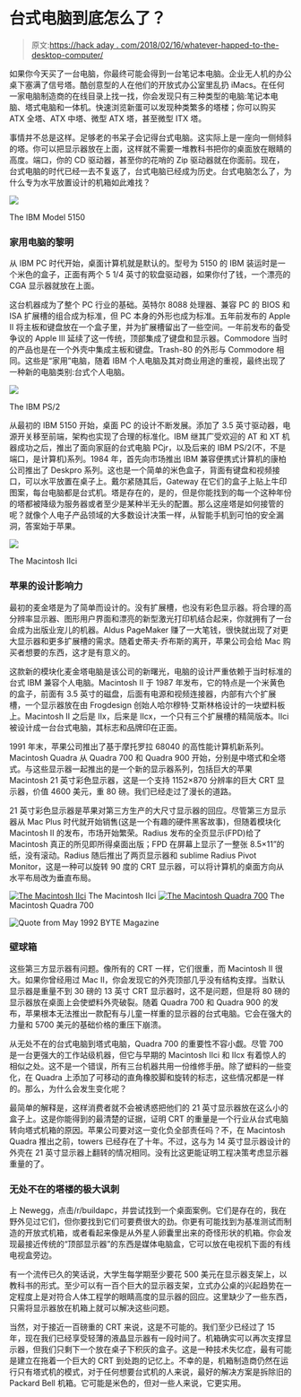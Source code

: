# 台式电脑到底怎么了？

> 原文:[https://hack aday . com/2018/02/16/whatever-happed-to-the-desktop-computer/](https://hackaday.com/2018/02/16/whatever-happened-to-the-desktop-computer/)

如果你今天买了一台电脑，你最终可能会得到一台笔记本电脑。企业无人机的办公桌下塞满了信号塔。酷创意型的人在他们的开放式办公室里乱扔 iMacs。在任何一家电脑制造商的在线目录上找一找，你会发现只有三种类型的电脑:笔记本电脑、塔式电脑和一体机。快速浏览新蛋可以发现种类繁多的塔楼；你可以购买 ATX 全塔、ATX 中塔、微型 ATX 塔，甚至微型 ITX 塔。

事情并不总是这样。足够老的书呆子会记得台式电脑。这实际上是一座向一侧倾斜的塔。你可以把显示器放在上面，这样就不需要一堆教科书把你的桌面放在眼睛的高度。端口，你的 CD 驱动器，甚至你的花哨的 Zip 驱动器就在你面前。现在，台式电脑的时代已经一去不复返了，台式电脑已经成为历史。台式电脑怎么了，为什么专为水平放置设计的机箱如此难找？

[![](../Images/401fa723f4481600c877607ebd7aae77.png)](https://hackaday.com/wp-content/uploads/2018/02/5150.png)

The IBM Model 5150

### 家用电脑的黎明

从 IBM PC 时代开始，桌面计算机就是默认的。型号为 5150 的 IBM 装运时是一个米色的盒子，正面有两个 5 1/4 英寸的软盘驱动器，如果你付了钱，一个漂亮的 CGA 显示器就放在上面。

这台机器成为了整个 PC 行业的基础。英特尔 8088 处理器、兼容 PC 的 BIOS 和 ISA 扩展槽的组合成为标准，但 PC 本身的外形也成为标准。五年前发布的 Apple II 将主板和键盘放在一个盒子里，并为扩展槽留出了一些空间。一年前发布的备受争议的 Apple III 延续了这一传统，顶部集成了键盘和显示器。Commodore 当时的产品也是在一个外壳中集成主板和键盘。Trash-80 的外形与 Commodore 相同。这些是“家用”电脑，随着 IBM 个人电脑及其对商业用途的重视，最终出现了一种新的电脑类别:台式个人电脑。

[![](../Images/bd381837c8f46e51a64f4c213061c5bf.png)](https://hackaday.com/wp-content/uploads/2018/02/ps1.png)

The IBM PS/2

从最初的 IBM 5150 开始，桌面 PC 的设计不断发展。添加了 3.5 英寸驱动器，电源开关移至前端，架构也实现了合理的标准化。IBM 继其广受欢迎的 AT 和 XT 机器成功之后，推出了面向家庭的台式电脑 PCjr，以及后来的 IBM PS/2(不，不是端口，是计算机)系列。1984 年，首先向市场推出 IBM 兼容便携式计算机的康柏公司推出了 Deskpro 系列。这也是一个简单的米色盒子，背面有键盘和视频接口，可以水平放置在桌子上。戴尔紧随其后，Gateway 在它们的盒子上贴上牛印图案，每台电脑都是台式机。塔是存在的，是的，但是你能找到的每一个这种年份的塔都被降级为服务器或者至少是某种半无头的配置。那么这座塔是如何接管的呢？就像个人电子产品领域的大多数设计决策一样，从智能手机到可怕的安全漏洞，答案始于苹果。

[![](../Images/239f03ead015eeb23a4147cb35160b03.png)](https://hackaday.com/wp-content/uploads/2018/02/iici.png)

The Macintosh IIci

### 苹果的设计影响力

最初的麦金塔是为了简单而设计的。没有扩展槽，也没有彩色显示器。将合理的高分辨率显示器、图形用户界面和漂亮的新型激光打印机结合起来，你就拥有了一台会成为出版业宠儿的机器。Aldus PageMaker 赚了一大笔钱，很快就出现了对更大显示器和更多扩展槽的需求。随着史蒂夫·乔布斯的离开，苹果公司会给 Mac 购买者想要的东西，这才是有意义的。

这款新的模块化麦金塔电脑是该公司的新曙光，电脑的设计严重依赖于当时标准的台式 IBM 兼容个人电脑。Macintosh II 于 1987 年发布，它的特点是一个米黄色的盒子，前面有 3.5 英寸的磁盘，后面有电源和视频连接器，内部有六个扩展槽，一个显示器放在由 Frogdesign 创始人哈尔穆特·艾斯林格设计的一块塑料板上。Macintosh II 之后是 IIx，后来是 IIcx，一个只有三个扩展槽的精简版本。IIci 被设计成一台台式电脑，其标志和品牌印在正面。

1991 年末，苹果公司推出了基于摩托罗拉 68040 的高性能计算机新系列。Macintosh Quadra 从 Quadra 700 和 Quadra 900 开始，分别是中塔式和全塔式。与这些显示器一起推出的是一个新的显示器系列，包括巨大的苹果 Macintosh 21 英寸彩色显示器，这是一个支持 1152×870 分辨率的巨大 CRT 显示器，价值 4600 美元，重 80 磅。我们已经走过了漫长的道路。

21 英寸彩色显示器是苹果对第三方生产的大尺寸显示器的回应。尽管第三方显示器从 Mac Plus 时代就开始销售(这是一个有趣的硬件黑客故事)，但随着模块化 Macintosh II 的发布，市场开始繁荣。Radius 发布的全页显示(FPD)给了 Macintosh 真正的所见即所得桌面出版；FPD 在屏幕上显示了一整张 8.5×11”的纸，没有滚动。Radius 随后推出了两页显示器和 sublime Radius Pivot Monitor，这是一种可以旋转 90 度的 CRT 显示器，可以将计算机的桌面方向从水平布局改为垂直布局。

 [![The Macintosh IIci](../Images/67b7865e73982459b40c1f15c58e6282.png "IIci")](https://i0.wp.com/hackaday.com/wp-content/uploads/2018/02/iici1.png?ssl=1) The Macintosh IIci [![The Macintosh Quadra 700](../Images/1bda7ccba4ec9f50339883d9f1547a24.png "Quadra700")](https://i0.wp.com/hackaday.com/wp-content/uploads/2018/02/quadra700.png?ssl=1) The Macintosh Quadra 700

![Quote from May 1992 BYTE Magazine](../Images/6eef778cada5cf90c2a32d3855dc5600.png)

### 壁球箱

这些第三方显示器有问题。像所有的 CRT 一样，它们很重，而 Macintosh II 很大。如果你曾经用过 Mac II，你会发现它的外壳顶部几乎没有结构支撑。当默认显示器是重量不到 30 磅的 13 英寸 CRT 显示器时，这不是问题，但是将 80 磅的显示器放在桌面上会使塑料外壳破裂。随着 Quadra 700 和 Quadra 900 的发布，苹果根本无法推出一款配有与儿童一样重的显示器的台式电脑。它会在强大的力量和 5700 美元的基础价格的重压下崩溃。

从无处不在的台式电脑到塔式电脑，Quadra 700 的重要性不容小觑。尽管 700 是一台更强大的工作站级机器，但它与早期的 Macintosh IIci 和 IIcx 有着惊人的相似之处。这不是一个错误，所有三台机器共用一份维修手册。除了塑料的一些变化，在 Quadra 上添加了可移动的直角橡胶脚和旋转的标志，这些情况都是一样的。那么，为什么会发生变化呢？

最简单的解释是，这样消费者就不会被诱惑把他们的 21 英寸显示器放在这么小的盒子上。这是你能得到的最清楚的证据，证明 CRT 的重量是一个行业从台式电脑转向塔式机箱的原因。苹果公司要对这一变化负全部责任吗？不，在 Macintosh Quadra 推出之前，towers 已经存在了十年。不过，这与为 14 英寸显示器设计的外壳在 21 英寸显示器上翻转的情况相同。没有比这更能证明工程决策考虑显示器重量的了。

### 无处不在的塔楼的极大讽刺

上 Newegg，点击/r/buildapc，并尝试找到一个桌面案例。它们是存在的，我在野外见过它们，但你要找到它们可要费很大的劲。你更有可能找到为基准测试而制造的开放式机箱，或者看起来像是从外星人卵囊里出来的奇怪形状的机箱。你会发现最接近传统的“顶部显示器”的东西是媒体电脑盒，它可以放在电视机下面的有线电视盒旁边。

有一个流传已久的笑话说，大学生每学期至少要花 500 美元在显示器支架上，以教科书的形式。至少可以有一百个巨大的显示器支架，立式办公桌的兴起趋势在一定程度上是对符合人体工程学的眼睛高度的显示器的回应。这里缺少了一些东西，只需将显示器放在机箱上就可以解决这些问题。

当然，对于接近一百磅重的 CRT 来说，这是不可能的。我们至少已经过了 15 年，现在我们已经享受轻薄的液晶显示器有一段时间了。机箱确实可以再次支撑显示器，但我们只剩下一个放在桌子下积灰的盒子。这是一种技术失忆症，最有可能是建立在拖着一个巨大的 CRT 到处跑的记忆上。不幸的是，机箱制造商仍然在运行只有塔式机的模式，对于任何想要台式机的人来说，最好的解决方案是拆除旧的 Packard Bell 机箱。它可能是米色的，但对一些人来说，它更实用。